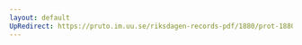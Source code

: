 ```yaml
---
layout: default
UpRedirect: https://pruto.im.uu.se/riksdagen-records-pdf/1880/prot-1880--fk--041/prot-1880--fk--041_006.pdf
---
```

